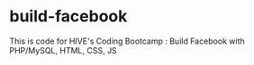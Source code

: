 build-facebook
==============

This is code for HIVE's Coding Bootcamp : Build Facebook with PHP/MySQL, HTML, CSS, JS
